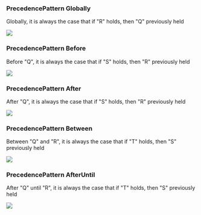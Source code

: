 ### PrecedencePattern Globally

Globally, it is always the case that if "R" holds, then "Q" previously held

![](/img/patterns/PrecedencePattern_Globally.svg)
### PrecedencePattern Before

Before "Q", it is always the case that if "S" holds, then "R" previously held

![](/img/patterns/PrecedencePattern_Before.svg)
### PrecedencePattern After

After "Q", it is always the case that if "S" holds, then "R" previously held

![](/img/patterns/PrecedencePattern_After.svg)
### PrecedencePattern Between

Between "Q" and "R", it is always the case that if "T" holds, then "S" previously held

![](/img/patterns/PrecedencePattern_Between.svg)
### PrecedencePattern AfterUntil

After "Q" until "R", it is always the case that if "T" holds, then "S" previously held

![](/img/patterns/PrecedencePattern_AfterUntil.svg)
